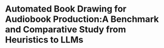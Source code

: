 # Automated Book Drawing for Audiobook Production:A Benchmark and Comparative Study from Heuristics to LLMs
